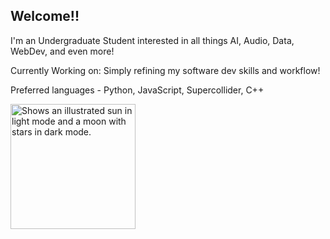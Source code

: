 ## Welcome!!

I'm an Undergraduate Student interested in all things AI, Audio, Data, WebDev, and even more! 

Currently Working on: Simply refining my software dev skills and workflow!

Preferred languages - Python, JavaScript, Supercollider, C++

<picture>
  <source media="(prefers-color-scheme: dark)" srcset="https://i.imgur.com/TQ84GaD.jpeg" height=200 width=200>
  <source media="(prefers-color-scheme: light)" srcset="https://i.imgur.com/Z8SeWNS.jpeg", height=200 width=200>
  <img alt="Shows an illustrated sun in light mode and a moon with stars in dark mode." src="https://user-images.githubusercontent.com/25423296/163456779-a8556205-d0a5-45e2-ac17-42d089e3c3f8.png">
</picture>


<!--
**HiddenWaste/HiddenWaste** is a ✨ _special_ ✨ repository because its `README.md` (this file) appears on your GitHub profile.

Here are some ideas to get you started:

- 🔭 I’m currently working on ...
- 🌱 I’m currently learning ...
- 👯 I’m looking to collaborate on ...
- 🤔 I’m looking for help with ...
- 💬 Ask me about ...
- 📫 How to reach me: ...
- 😄 Pronouns: ...
- ⚡ Fun fact: ...
-->
